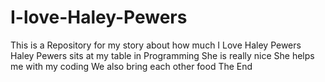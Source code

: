 # I-love-Haley-Pewers

This is a Repository for my story about how much I Love Haley Pewers
Haley Pewers sits at my table in Programming 
She is really nice
She helps me with my coding
We also bring each other food
The End
